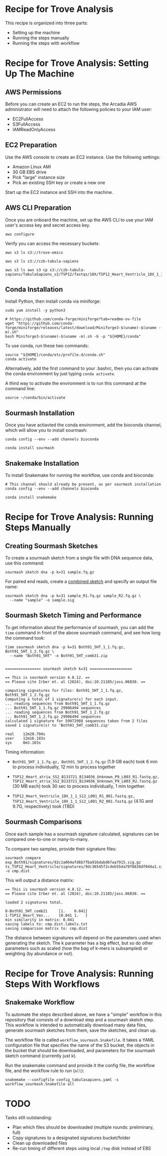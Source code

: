 # Recipe for Trove Analysis

This recipe is organized into three parts:

* Setting up the machine
* Running the steps manually
* Running the steps with workflow

# Recipe for Trove Analysis: Setting Up The Machine

## AWS Permissions

Before you can create an EC2 to run the steps, the Arcadia AWS administrator will need to attach the following policies to your IAM user:

* EC2FullAccess
* S3FullAccess
* IAMReadOnlyAccess

## EC2 Preparation

Use the AWS console to create an EC2 instance. Use the following settings:

* Amazon Linux AMI
* 30 GB EBS drive
* Pick "large" instance size
* Pick an existing SSH key or create a new one

Start up the EC2 instance and SSH into the machine.

## AWS CLI Preparation

Once you are onboard the machine, set up the AWS CLI to use your IAM user's access key and secret access key.

```
aws configure
```

Verify you can access the necessary buckets:

```
aws s3 ls s3://trove-omics

aws s3 ls s3://czb-tabula-sapiens

aws s3 ls aws s3 cp s3://czb-tabula-sapiens/TabulaSapiens_v2/TSP12/fastqs/10X/TSP12_Heart_Ventricle_10X_1_1/TSP12_Heart_Ventricle_10X_1_1_S12_L001_R1_001.fastq.gz
```

## Conda Installation

Install Python, then install conda via miniforge:

```
sudo yum install -y python3

# https://github.com/conda-forge/miniforge?tab=readme-ov-file
wget "https://github.com/conda-forge/miniforge/releases/latest/download/Miniforge3-$(uname)-$(uname -m).sh"
bash Miniforge3-$(uname)-$(uname -m).sh -b -p "${HOME}/conda"
```

To use conda, run these two commands:

```
source "${HOME}/conda/etc/profile.d/conda.sh"
conda activate
```

Alternatively, add the first command to your .bashrc, then you can activate the conda environment by just typing `conda activate`.

A third way to activate the environment is to run this command at the command line:

```
source ~/conda/bin/activate
```

## Sourmash Installation

Once you have actiavted the conda environment, add the bioconda channel, which will allow you to install sourmash:

```
conda config --env --add channels bioconda

conda install sourmash
```

## Snakemake Installation

To install Snakemake for running the workflow, use conda and bioconda:

```
# This channel should already be present, as per sourmash installation
conda config --env --add channels bioconda

conda install snakemake
```

# Recipe for Trove Analysis: Running Steps Manually

## Creating Sourmash Sketches

To create a sourmash sketch from a single file with DNA sequence data, use this command:

```
sourmash sketch dna -p k=31 sample.fq.gz
```

For paired end reads, create a [combined sketch](https://sourmash.readthedocs.io/en/latest/sourmash-sketch.html#building-a-combined-sketch-from-two-or-more-files) and specify an output file name:

```
sourmash sketch dna -p k=31 sample_R1.fq.gz sample_R2.fq.gz \
  --name "sample" -o sample.sig
```

## Sourmash Sketch Timing and Performance

To get information about the performance of sourmash, you can add the `time` command in front of the above sourmash command, and see how long the command took:

```
time sourmash sketch dna -p k=31 Both91_5HT_1_1.fq.gz, Both91_5HT_1_2.fq.gz \
  --name "Both91_5HT" -o Both91_5HT_comb31.zip


================ sourmash sketch k=31 ===================

== This is sourmash version 4.8.12. ==
== Please cite Irber et. al (2024), doi:10.21105/joss.06830. ==

computing signatures for files: Both91_5HT_1_1.fq.gz, Both91_5HT_1_2.fq.gz
Computing a total of 1 signature(s) for each input.
... reading sequences from Both91_5HT_1_1.fq.gz
... Both91_5HT_1_1.fq.gz 29986494 sequences
... reading sequences from Both91_5HT_1_2.fq.gz
... Both91_5HT_1_2.fq.gz 29986494 sequences
calculated 1 signature for 59972988 sequences taken from 2 files
saved 1 signature(s) to 'Both91_5HT_comb31.zip'

real    12m20.704s
user    12m16.183s
sys     0m3.103s
```

Timing information:

* `Both91_5HT_1_1.fq.gz, Both91_5HT_1_2.fq.gz` (1.9 GB each) took 6 min to process individually, 12 min to process together

* `TSP12_Heart_atria_SS2_B133721_B134036_Unknown_P9_L003_R1.fastq.gz, TSP12_Heart_atria_SS2_B133721_B134036_Unknown_P9_L003_R2.fastq.gz` (30 MB each) took 30 sec to process individually, 1 min together.

* `TSP12_Heart_Ventricle_10X_1_1_S12_L001_R1_001.fastq.gz, TSP12_Heart_Ventricle_10X_1_1_S12_L001_R2_001.fastq.gz` (4.1G and 9.7G, respectively) took (TBD)

## Sourmash Comparisons

Once each sample has a sourmash signature calculated, signatures can be compared one-to-one or many-to-many.

To compare two samples, provide their signature files:

```
sourmash compare exp_Both91/signatures/92c1a064afd6b7fba916dabd6faa7915.sig.gz ts_TSP12_Heart_Ventricle/signatures/9dc36545f2cdeb55da70f8838df044a1.sig.gz -o cmp.dist
```

This will output a distance matrix:

```
== This is sourmash version 4.8.12. ==
== Please cite Irber et. al (2024), doi:10.21105/joss.06830. ==

loaded 2 signatures total.

0-Both91_5HT_comb21 	[1.    0.041]
1-TSP12_Heart_Ven...	[0.041 1.   ]
min similarity in matrix: 0.041
saving labels to: cmp.dist.labels.txt
saving comparison matrix to: cmp.dist
```

The distance between signatures will depend on the parameters used when generating the sketch. The k parameter has a big effect, but so do other parameters such as scaled (how the bag of k-mers is subsampled) or weighting (by abundance or not).

# Recipe for Trove Analysis: Running Steps With Workflows

## Snakemake Workflow

To automate the steps described above, we have a "simple" workflow in this repository that consists of a download step and a sourmash sketch step. This workflow is intended to automatically download many data files, generate sourmash sketches from them, save the sketches, and clean up.

The workflow file is called `workflow_sourmash.Snakefile`. It takes a YAML configuration file that specifies the name of the S3 bucket, the objects in the bucket that should be downloaded, and parameters for the sourmash sketch command (currently just k).

Run the snakemake command and provide it the config file, the workflow file, and the workflow rule to run (`all`):

```
snakemake --configfile config_tabulasapiens.yaml -s workflow_sourmash.Snakefile all
```

# TODO

Tasks still outstanding:

* Plan which files should be downloaded (multiple rounds: preliminary, full)
* Copy signatures to a designated signatures bucket/folder
* Clean up downloaded files
* Re-run timing of different steps using local `/tmp` disk instead of EBS




